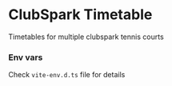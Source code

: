 # ClubSpark Timetable

Timetables for multiple clubspark tennis courts


### Env vars
Check `vite-env.d.ts` file for details